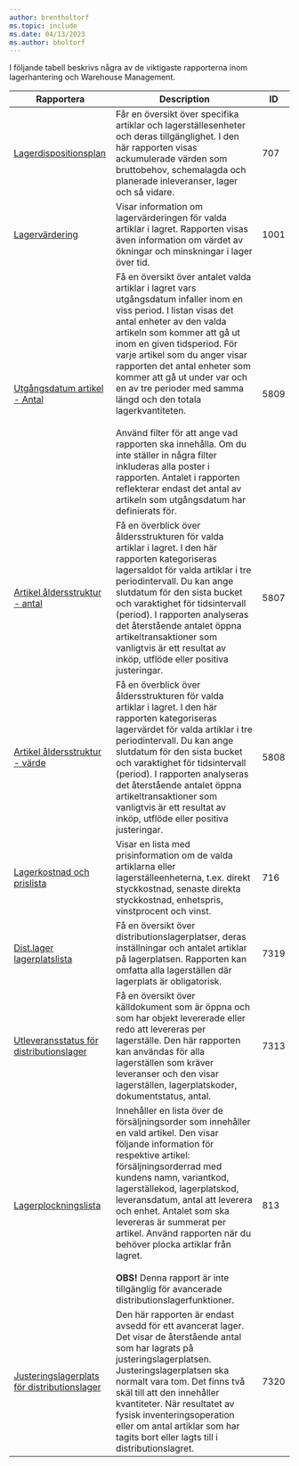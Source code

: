 ```yaml
---
author: brentholtorf
ms.topic: include
ms.date: 04/13/2023
ms.author: bholtorf
---
```


I följande tabell beskrivs några av de viktigaste rapporterna inom lagerhantering och Warehouse Management.

| Rapportera | Description | ID | 
|---------|---------|---------|
|[Lagerdispositionsplan](https://businesscentral.dynamics.com?report=707)|Får en översikt över specifika artiklar och lagerställesenheter och deras tillgänglighet. I den här rapporten visas ackumulerade värden som bruttobehov, schemalagda och planerade inleveranser, lager och så vidare. |707|
|[Lagervärdering](https://businesscentral.dynamics.com?report=1001)|Visar information om lagervärderingen för valda artiklar i lagret. Rapporten visas även information om värdet av ökningar och minskningar i lager över tid.|1001|
|[Utgångsdatum artikel - Antal](https://businesscentral.dynamics.com?report=5809)|Få en översikt över antalet valda artiklar i lagret vars utgångsdatum infaller inom en viss period. I listan visas det antal enheter av den valda artikeln som kommer att gå ut inom en given tidsperiod. För varje artikel som du anger visar rapporten det antal enheter som kommer att gå ut under var och en av tre perioder med samma längd och den totala lagerkvantiteten.<br><br>Använd filter för att ange vad rapporten ska innehålla. Om du inte ställer in några filter inkluderas alla poster i rapporten. Antalet i rapporten reflekterar endast det antal av artikeln som utgångsdatum har definierats för.|5809|
|[Artikel åldersstruktur - antal](https://businesscentral.dynamics.com?report=5807)|Få en överblick över åldersstrukturen för valda artiklar i lagret. I den här rapporten kategoriseras lagersaldot för valda artiklar i tre periodintervall. Du kan ange slutdatum för den sista bucket och varaktighet för tidsintervall (period). I rapporten analyseras det återstående antalet öppna artikeltransaktioner som vanligtvis är ett resultat av inköp, utflöde eller positiva justeringar.|5807|
|[Artikel åldersstruktur - värde](https://businesscentral.dynamics.com?report=5808)|Få en överblick över åldersstrukturen för valda artiklar i lagret. I den här rapporten kategoriseras lagervärdet för valda artiklar i tre periodintervall. Du kan ange slutdatum för den sista bucket och varaktighet för tidsintervall (period). I rapporten analyseras det återstående antalet öppna artikeltransaktioner som vanligtvis är ett resultat av inköp, utflöde eller positiva justeringar.|5808|
|[Lagerkostnad och prislista](https://businesscentral.dynamics.com?report=716)|Visar en lista med prisinformation om de valda artiklarna eller lagerställeenheterna, t.ex. direkt styckkostnad, senaste direkta styckkostnad, enhetspris, vinstprocent och vinst. |716|
|[Dist.lager lagerplatslista](https://businesscentral.dynamics.com?report=7319)|Få en översikt över distributionslagerplatser, deras inställningar och antalet artiklar på lagerplatsen. Rapporten kan omfatta alla lagerställen där lagerplats är obligatorisk. |7319|
|[Utleveransstatus för distributionslager](https://businesscentral.dynamics.com?report=7313)|Få en översikt över källdokument som är öppna och som har objekt levererade eller redo att levereras per lagerställe. Den här rapporten kan användas för alla lagerställen som kräver leveranser och den visar lagerställen, lagerplatskoder, dokumentstatus, antal.|7313|
|[Lagerplockningslista](https://businesscentral.dynamics.com?report=813)|Innehåller en lista över de försäljningsorder som innehåller en vald artikel. Den visar följande information för respektive artikel: försäljningsorderrad med kundens namn, variantkod, lagerställekod, lagerplatskod, leveransdatum, antal att leverera och enhet. Antalet som ska levereras är summerat per artikel. Använd rapporten när du behöver plocka artiklar från lagret.<br><br>**OBS!** Denna rapport är inte tillgänglig för avancerade distributionslagerfunktioner.|813|
|[Justeringslagerplats för distributionslager](https://businesscentral.dynamics.com?report=7320)|Den här rapporten är endast avsedd för ett avancerat lager. Det visar de återstående antal som har lagrats på justeringslagerplatsen. Justeringslagerplatsen ska normalt vara tom. Det finns två skäl till att den innehåller kvantiteter. När resultatet av fysisk inventeringsoperation eller om antal artiklar som har tagits bort eller lagts till i distributionslagret.|7320|
